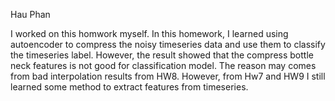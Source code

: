 Hau Phan

I worked on this homwork myself. In this homework, I learned using autoencoder to compress the noisy timeseries data and use them to classify the timeseries label. However, the result showed that the compress bottle neck features is not good for classification model. The reason may comes from bad interpolation results from HW8. However, from Hw7 and HW9 I still learned some method to extract features from timeseries.
